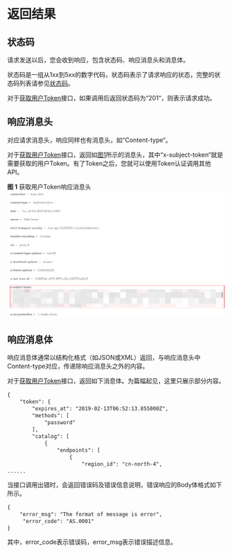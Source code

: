 # 返回结果<a name="ZH-CN_TOPIC_0000001387341012"></a>

## 状态码<a name="sdf2869b4471243248a50cb5938552d6c"></a>

请求发送以后，您会收到响应，包含状态码、响应消息头和消息体。

状态码是一组从1xx到5xx的数字代码，状态码表示了请求响应的状态，完整的状态码列表请参见[状态码](状态码.md)。

对于[获取用户Token](https://support.huaweicloud.com/api-iam/iam_30_0001.html)接口，如果调用后返回状态码为“201“，则表示请求成功。

## 响应消息头<a name="sf5a3f3d7d80f474d9b0637bb8ce37caa"></a>

对应请求消息头，响应同样也有消息头，如“Content-type“。

对于[获取用户Token](https://support.huaweicloud.com/api-iam/iam_30_0001.html)接口，返回如[图1](#f84b86cb0c7364361a19a908603852b51)所示的消息头，其中“x-subject-token“就是需要获取的用户Token。有了Token之后，您就可以使用Token认证调用其他API。

**图 1**  获取用户Token响应消息头<a name="f84b86cb0c7364361a19a908603852b51"></a>  
![](figures/获取用户Token响应消息头.png "获取用户Token响应消息头")

## 响应消息体<a name="s0a329452d9bf4528a1e68ff0db07e594"></a>

响应消息体通常以结构化格式（如JSON或XML）返回，与响应消息头中Content-type对应，传递除响应消息头之外的内容。

对于[获取用户Token](https://support.huaweicloud.com/api-iam/iam_30_0001.html)接口，返回如下消息体。为篇幅起见，这里只展示部分内容。

```
{
    "token": {
        "expires_at": "2019-02-13T06:52:13.855000Z",
        "methods": [
            "password"
        ],
        "catalog": [
            {
                "endpoints": [
                    {
                        "region_id": "cn-north-4",
......
```

当接口调用出错时，会返回错误码及错误信息说明，错误响应的Body体格式如下所示。

```
{
    "error_msg": "The format of message is error", 
     "error_code": "AS.0001" 
}
```

其中，error\_code表示错误码，error\_msg表示错误描述信息。

